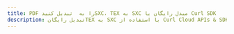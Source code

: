 ---title: PDF را به  تبدیل کنیدSXC، TEX به SXC مبدل رایگان یا Curl SDKdescription: تبدیل رایگانTEX به SXC با استفاده از Curl Cloud APIs & SDK همچنین اسناد PDF را در Cloud ایجاد، ویرایش و رندر کنید.---